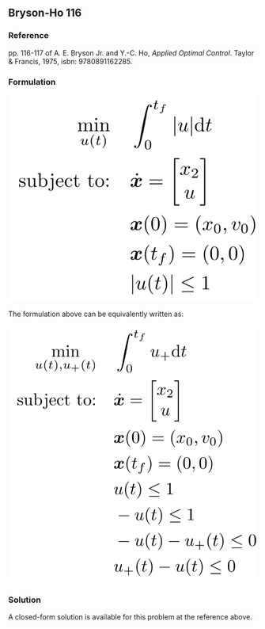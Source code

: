 ## Bryson-Ho 116

### Reference
pp. 116-117 of A. E. Bryson Jr. and Y.-C. Ho, *Applied Optimal Control*. Taylor & Francis, 1975, isbn: 9780891162285.

### Formulation
![formulation](assets/formulation.svg)

The formulation above can be equivalently written as:

![alternative](assets/alternative.svg)

### Solution
A closed-form solution is available for this problem at the reference above.